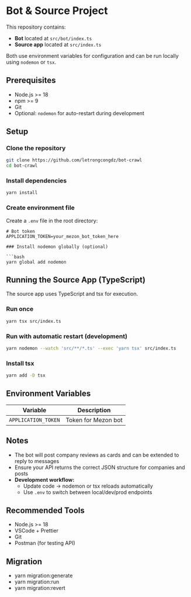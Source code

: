 # Bot & Source Project

This repository contains:

- **Bot** located at `src/bot/index.ts`
- **Source app** located at `src/index.ts`

Both use environment variables for configuration and can be run locally using `nodemon` or `tsx`.

## Prerequisites

- Node.js >= 18
- npm >= 9
- Git
- Optional: `nodemon` for auto-restart during development

## Setup

### Clone the repository

```bash
git clone https://github.com/letrongcongdz/bot-crawl
cd bot-crawl
```

### Install dependencies

```bash
yarn install
```

### Create environment file

Create a `.env` file in the root directory:

````env
# Bot token
APPLICATION_TOKEN=your_mezon_bot_token_here

### Install nodemon globally (optional)

```bash
yarn global add nodemon
````

## Running the Source App (TypeScript)

The source app uses TypeScript and tsx for execution.

### Run once

```bash
yarn tsx src/index.ts
```

### Run with automatic restart (development)

```bash
yarn nodemon --watch 'src/**/*.ts' --exec 'yarn tsx' src/index.ts
```

### Install tsx

```bash
yarn add -D tsx
```

## Environment Variables

| Variable            | Description         |
| ------------------- | ------------------- |
| `APPLICATION_TOKEN` | Token for Mezon bot |

## Notes

- The bot will post company reviews as cards and can be extended to reply to messages
- Ensure your API returns the correct JSON structure for companies and posts
- **Development workflow:**
  - Update code → nodemon or tsx reloads automatically
  - Use `.env` to switch between local/dev/prod endpoints

## Recommended Tools

- Node.js >= 18
- VSCode + Prettier
- Git
- Postman (for testing API)


## Migration
- yarn migration:generate 
- yarn migration:run
- yarn migration:revert
